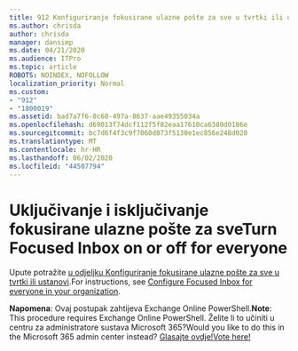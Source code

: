 ```yaml
---
title: 912 Konfiguriranje fokusirane ulazne pošte za sve u tvrtki ili ustanovi
ms.author: chrisda
author: chrisda
manager: dansimp
ms.date: 04/21/2020
ms.audience: ITPro
ms.topic: article
ROBOTS: NOINDEX, NOFOLLOW
localization_priority: Normal
ms.custom:
- "912"
- "1800019"
ms.assetid: bad7a7f6-0c68-497a-8637-aae49355034a
ms.openlocfilehash: d69013f74dcf112f5f82eaa17610ca6380d0186e
ms.sourcegitcommit: bc7d6f4f3c9f7060d073f5130e1ec856e248d020
ms.translationtype: MT
ms.contentlocale: hr-HR
ms.lasthandoff: 06/02/2020
ms.locfileid: "44507794"
---
```

# <a name="turn-focused-inbox-on-or-off-for-everyone"></a><span data-ttu-id="e15be-102">Uključivanje i isključivanje fokusirane ulazne pošte za sve</span><span class="sxs-lookup"><span data-stu-id="e15be-102">Turn Focused Inbox on or off for everyone</span></span>

<span data-ttu-id="e15be-103">Upute potražite [u odjeljku Konfiguriranje fokusirane ulazne pošte za sve u tvrtki ili ustanovi](https://docs.microsoft.com/microsoft-365/admin/setup/configure-focused-inbox).</span><span class="sxs-lookup"><span data-stu-id="e15be-103">For instructions, see [Configure Focused Inbox for everyone in your organization](https://docs.microsoft.com/microsoft-365/admin/setup/configure-focused-inbox).</span></span>

<span data-ttu-id="e15be-104">**Napomena**: Ovaj postupak zahtijeva Exchange Online PowerShell.</span><span class="sxs-lookup"><span data-stu-id="e15be-104">**Note**: This procedure requires Exchange Online PowerShell.</span></span> <span data-ttu-id="e15be-105">Želite li to učiniti u centru za administratore sustava Microsoft 365?</span><span class="sxs-lookup"><span data-stu-id="e15be-105">Would you like to do this in the Microsoft 365 admin center instead?</span></span> [<span data-ttu-id="e15be-106">Glasajte ovdje!</span><span class="sxs-lookup"><span data-stu-id="e15be-106">Vote here!</span></span>](https://go.microsoft.com/fwlink/p/?linkid=862489)
